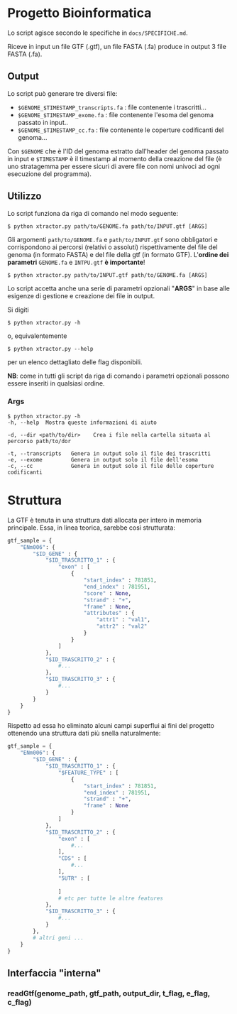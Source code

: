 # Progetto Bioinformatica

Lo script agisce secondo le specifiche in `docs/SPECIFICHE.md`.

Riceve in input un file GTF (.gtf), un file FASTA (.fa) produce in output 3 file FASTA (.fa).

## Output
Lo script può generare tre diversi file:
* `$GENOME_$TIMESTAMP_transcripts.fa` : file contenente i trascritti...
* `$GENOME_$TIMESTAMP_exome.fa` : file contenente l'esoma del genoma passato in input..
* `$GENOME_$TIMESTAMP_cc.fa` : file contenente le coperture codificanti del genoma...

Con `$GENOME` che è l'ID del genoma estratto dall'header del genoma passato in input e `$TIMESTAMP` è il timestamp al momento della creazione del file (è uno stratagemma per essere sicuri di avere file con nomi univoci ad ogni esecuzione del programma).

## Utilizzo

Lo script funziona da riga di comando nel modo seguente:
```
$ python xtractor.py path/to/GENOME.fa path/to/INPUT.gtf [ARGS]
``` 
Gli argomenti `path/to/GENOME.fa` e `path/to/INPUT.gtf` sono obbligatori e corrispondono ai percorsi (relativi o assoluti) rispettivamente del file del genoma (in formato FASTA) e del file della gtf (in formato GTF). L'**ordine dei parametri** `GENOME.fa` e `INTPU.gtf` **è importante**!
```
$ python xtractor.py path/to/INPUT.gtf path/to/GENOME.fa [ARGS]
``` 

Lo script accetta anche una serie di parametri opzionali "**ARGS**" in base alle esigenze di gestione e creazione dei file in output.

Si digiti 
```
$ python xtractor.py -h
```
o, equivalentemente
```
$ python xtractor.py --help
```
per un elenco dettagliato delle flag disponibili.

**NB**: come in tutti gli script da riga di comando i parametri opzionali possono essere inseriti in qualsiasi ordine.

### Args
```
$ python xtractor.py -h
-h, --help  Mostra queste informazioni di aiuto

-d, --dir <path/to/dir>    Crea i file nella cartella situata al percorso path/to/dor 

-t, --transcripts   Genera in output solo il file dei trascritti
-e, --exome         Genera in output solo il file dell'esoma
-c, --cc            Genera in output solo il file delle coperture codificanti
```

# Struttura

La GTF è tenuta in una struttura dati allocata per intero in memoria principale. Essa, in linea teorica, sarebbe così strutturata:

```python
gtf_sample = {
    "ENm006": {
        "$ID_GENE" : {
            "$ID_TRASCRITTO_1" : {
                "exon" : [
                    {
                        "start_index" : 781851,
                        "end_index" : 781951,
                        "score" : None,
                        "strand" : "+",
                        "frame" : None,
                        "attributes" : {
                            "attr1" : "val1",
                            "attr2" : "val2"
                        }
                    }
                ]
            },
            "$ID_TRASCRITTO_2" : {
                #...
            },
            "$ID_TRASCRITTO_3" : {
                #...
            }
        }
    }
}
```

Rispetto ad essa ho eliminato alcuni campi superflui ai fini del progetto ottenendo una struttura dati più snella naturalmente:

```python
gtf_sample = {
    "ENm006": {
        "$ID_GENE" : {
            "$ID_TRASCRITTO_1" : {
                "$FEATURE_TYPE" : [
                    {
                        "start_index" : 781851,
                        "end_index" : 781951,
                        "strand" : "+",
                        "frame" : None
                    }
                ]
            },
            "$ID_TRASCRITTO_2" : {
                "exon" : [
                    #...
                ],
                "CDS" : [
                    #...
                ],
                "5UTR" : [
                
                ]
                # etc per tutte le altre features
            },
            "$ID_TRASCRITTO_3" : {
                #...
            }
        },
        # altri geni ...
    }
}
```

## Interfaccia "interna"

### readGtf(genome_path, gtf_path, output_dir, t_flag, e_flag, c_flag)


